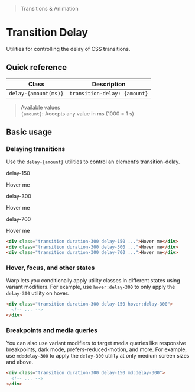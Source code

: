 > Transitions & Animation

# Transition Delay

Utilities for controlling the delay of CSS transitions.

## Quick reference

| Class                 | Description                  |
|-----------------------|------------------------------|
| `delay-{amount(ms)}`  | `transition-delay: {amount}` |

> Available values <br />
> `{amount}`: Accepts any value in ms (1000 = 1 s)<br />

## Basic usage

### Delaying transitions
Use the `delay-{amount}` utilities to control an element’s transition-delay.

<container>
 <div class="flex flex-col sm:flex-row gap-8 sm:gap-0 justify-around pd-text-white pd-text-sm font-bold leading-6">
  <div class="flex flex-col items-center shrink-0">
    <p class="pd-font-medium pd-text-sm pd-text-slate-500 pd-font-mono text-center mb-16 dark:pd-text-slate-400">delay-150</p>
    <div class="ex-box pd-bg-indigo-500 pd-text-white hover:scale-125 ease-in-out delay-150 duration-300">Hover me</div>
  </div>
  <div class="flex flex-col items-center shrink-0">
    <p class="pd-font-medium pd-text-sm pd-text-slate-500 pd-font-mono text-center mb-16 dark:pd-text-slate-400">delay-300</p>
    <div class="ex-box pd-bg-blue-500 pd-text-white hover:scale-125 ease-in-out delay-300 duration-300">Hover me</div>
  </div>
  <div class="flex flex-col items-center shrink-0">
    <p class="pd-font-medium pd-text-sm pd-text-slate-500 pd-font-mono text-center mb-16 dark:pd-text-slate-400">delay-700</p>
    <div class="ex-box pd-bg-cyan-500 pd-text-white hover:scale-125 ease-in-out delay-1700 duration-300">Hover me</div>
  </div>
 </div>
</container>

```html
<div class="transition duration-300 delay-150 ...">Hover me</div>
<div class="transition duration-300 delay-300 ...">Hover me</div>
<div class="transition duration-300 delay-700 ...">Hover me</div>
```

### Hover, focus, and other states
Warp lets you conditionally apply utility classes in different states using variant modifiers. For example, use `hover:delay-300` to only apply the `delay-300` utility on hover.

```html
<div class="transition duration-300 delay-150 hover:delay-300">
  <!-- ... -->
</div>
```

### Breakpoints and media queries
You can also use variant modifiers to target media queries like responsive breakpoints, dark mode, prefers-reduced-motion, and more. For example, use `md:delay-300` to apply the `delay-300` utility at only medium screen sizes and above.

```html
<div class="transition duration-300 delay-150 md:delay-300">
  <!-- ... -->
</div>
```